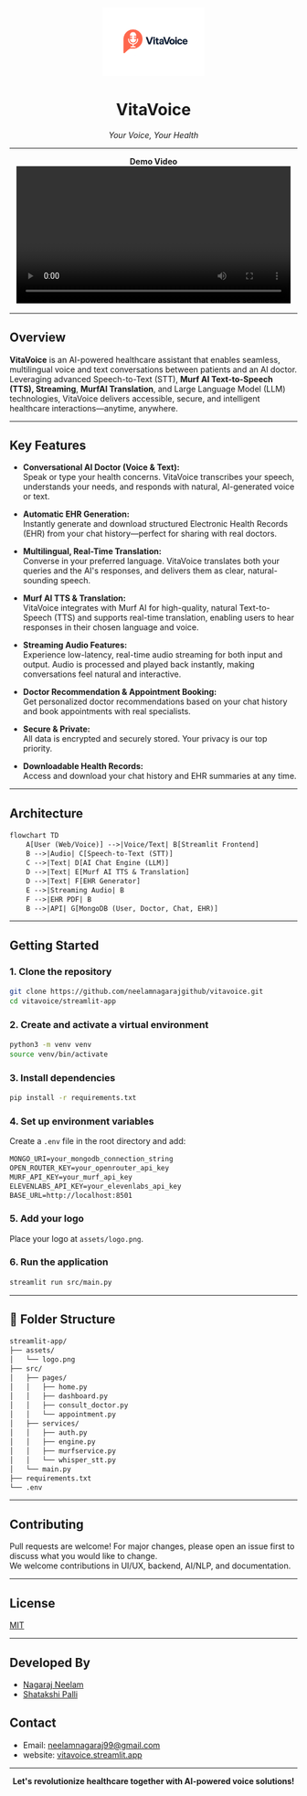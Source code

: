 <p align="center">
  <img src="assets/logo.png" alt="VitaVoice Logo" width="180"/>
</p>

<h1 align="center">VitaVoice</h1>
<p align="center"><i>Your Voice, Your Health</i></p>

---

<p align="center">
  <b>Demo Video</b><br>
  <video width="480" controls>
    <source src="assets/vitavoice_video.mp4" type="video/mp4">
    Your browser does not support the video tag.
  </video>
</p>


---

##  Overview

**VitaVoice** is an AI-powered healthcare assistant that enables seamless, multilingual voice and text conversations between patients and an AI doctor. Leveraging advanced Speech-to-Text (STT), **Murf AI Text-to-Speech (TTS), Streaming**, **MurfAI Translation**, and Large Language Model (LLM) technologies, VitaVoice delivers accessible, secure, and intelligent healthcare interactions—anytime, anywhere.

---

##  Key Features

- **Conversational AI Doctor (Voice & Text):**  
  Speak or type your health concerns. VitaVoice transcribes your speech, understands your needs, and responds with natural, AI-generated voice or text.

- **Automatic EHR Generation:**  
  Instantly generate and download structured Electronic Health Records (EHR) from your chat history—perfect for sharing with real doctors.

- **Multilingual, Real-Time Translation:**  
  Converse in your preferred language. VitaVoice translates both your queries and the AI's responses, and delivers them as clear, natural-sounding speech.

- **Murf AI TTS & Translation:**  
  VitaVoice integrates with Murf AI for high-quality, natural Text-to-Speech (TTS) and supports real-time translation, enabling users to hear responses in their chosen language and voice.

- **Streaming Audio Features:**  
  Experience low-latency, real-time audio streaming for both input and output. Audio is processed and played back instantly, making conversations feel natural and interactive.

- **Doctor Recommendation & Appointment Booking:**  
  Get personalized doctor recommendations based on your chat history and book appointments with real specialists.

- **Secure & Private:**  
  All data is encrypted and securely stored. Your privacy is our top priority.

- **Downloadable Health Records:**  
  Access and download your chat history and EHR summaries at any time.

---

##  Architecture

```mermaid
flowchart TD
    A[User (Web/Voice)] -->|Voice/Text| B[Streamlit Frontend]
    B -->|Audio| C[Speech-to-Text (STT)]
    C -->|Text| D[AI Chat Engine (LLM)]
    D -->|Text| E[Murf AI TTS & Translation]
    D -->|Text| F[EHR Generator]
    E -->|Streaming Audio| B
    F -->|EHR PDF| B
    B -->|API| G[MongoDB (User, Doctor, Chat, EHR)]
```

---

##  Getting Started

### 1. Clone the repository

```bash
git clone https://github.com/neelamnagarajgithub/vitavoice.git
cd vitavoice/streamlit-app
```

### 2. Create and activate a virtual environment

```bash
python3 -m venv venv
source venv/bin/activate
```

### 3. Install dependencies

```bash
pip install -r requirements.txt
```

### 4. Set up environment variables

Create a `.env` file in the root directory and add:

```
MONGO_URI=your_mongodb_connection_string
OPEN_ROUTER_KEY=your_openrouter_api_key
MURF_API_KEY=your_murf_api_key
ELEVENLABS_API_KEY=your_elevenlabs_api_key
BASE_URL=http://localhost:8501
```

### 5. Add your logo

Place your logo at `assets/logo.png`.

### 6. Run the application

```bash
streamlit run src/main.py
```

---

## 📁 Folder Structure

```
streamlit-app/
├── assets/
│   └── logo.png
├── src/
│   ├── pages/
│   │   ├── home.py
│   │   ├── dashboard.py
│   │   ├── consult_doctor.py
│   │   └── appointment.py
│   ├── services/
│   │   ├── auth.py
│   │   ├── engine.py
│   │   ├── murfservice.py
│   │   └── whisper_stt.py
│   └── main.py
├── requirements.txt
└── .env
```

---

## Contributing

Pull requests are welcome! For major changes, please open an issue first to discuss what you would like to change.  
We welcome contributions in UI/UX, backend, AI/NLP, and documentation.

---

##  License

[MIT](LICENSE)

---

## Developed By
- [Nagaraj Neelam](https://github.com/neelamnagarajgithub)
- [Shatakshi Palli](https://github.com/ShatakshiPalli)

##  Contact

- Email: neelamnagaraj99@gmail.com
- website: [vitavoice.streamlit.app](vitavoice.streamlit.app)

---

<p align="center">
  <b>Let's revolutionize healthcare together with AI-powered voice solutions!</b>
</p>